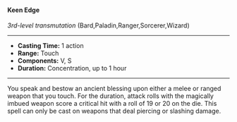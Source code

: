 #### Keen Edge
*3rd-level transmutation* (Bard,Paladin,Ranger,Sorcerer,Wizard)
___
- **Casting Time:** 1 action
- **Range:** Touch
- **Components:** V, S
- **Duration:** Concentration, up to 1 hour
---
You speak and bestow an ancient blessing upon either a melee or ranged weapon that you touch. For the duration, attack rolls with the magically imbued weapon score a critical hit with a roll of 19 or 20 on the die. This spell can only be cast on weapons that deal piercing or slashing damage.
